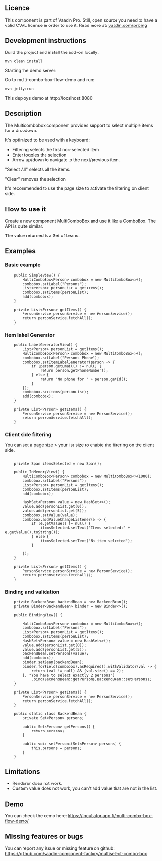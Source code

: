 # 

## Licence

This component is part of Vaadin Pro. Still, open source you need to have a valid CVAL license in order to use it. Read more at: [vaadin.com/pricing](https://vaadin.com/pricing)

## Development instructions

Build the project and install the add-on locally:
```
mvn clean install
```
Starting the demo server:

Go to multi-combo-box-flow-demo and run:
```
mvn jetty:run
```

This deploys demo at http://localhost:8080

## Description 

The Multicombobox component provides support to select multiple items for a dropdown.

It's optimized to be used with a keyboard:
* Filtering selects the first non-selected item
* Enter toggles the selection
* Arrow up/down to navigate to the next/previous item.

"Select All" selects all the items.

"Clear" removes the selection

It's recommended to use the page size to activate the filtering on client side.

## How to use it

Create a new component MultiComboBox and use it like a ComboBox. The API is quite similar.

The value returned is a Set of beans.

## Examples

### Basic example

```
    public SimpleView() {
        MultiComboBox<Person> combobox = new MultiComboBox<>();
        combobox.setLabel("Persons");
        List<Person> personList = getItems();
        combobox.setItems(personList);
        add(combobox);
    }

    private List<Person> getItems() {
        PersonService personService = new PersonService();
        return personService.fetchAll();
    }
```

### Item label Generator

```
    public LabelGeneratorView() {
        List<Person> personList = getItems();
        MultiComboBox<Person> combobox = new MultiComboBox<>();
        combobox.setLabel("Persons Phone");
        combobox.setItemLabelGenerator(person -> {
            if (person.getEmail() != null) {
                return person.getPhoneNumber();
            } else {
                return "No phone for " + person.getId();
            }
        });
        combobox.setItems(personList);
        add(combobox);
    }

    private List<Person> getItems() {
        PersonService personService = new PersonService();
        return personService.fetchAll();
    }
```

### Client side filtering

You can set a page size > your list size to enable the filtering on the client side.

```

    private Span itemsSelected = new Span();

    public InMemoryView() {
        MultiComboBox<Person> combobox = new MultiComboBox<>(1000);
        combobox.setLabel("Persons");
        List<Person> personList = getItems();
        combobox.setItems(personList);
        add(combobox);

        HashSet<Person> value = new HashSet<>();
        value.add(personList.get(0));
        value.add(personList.get(5));
        combobox.setValue(value);
        combobox.addValueChangeListener(e -> {
            if (e.getValue() != null) {
                itemsSelected.setText("Items selected:" + e.getValue().toString());
            } else {
                itemsSelected.setText("No item selected");
            }

        });
    }

    private List<Person> getItems() {
        PersonService personService = new PersonService();
        return personService.fetchAll();
    }
```

### Binding and validation

```
    private BackendBean backendBean = new BackendBean();
    private Binder<BackendBean> binder = new Binder<>();

    public BindingView() {

        MultiComboBox<Person> combobox = new MultiComboBox<>();
        combobox.setLabel("Persons");
        List<Person> personList = getItems();
        combobox.setItems(personList);
        HashSet<Person> value = new HashSet<>();
        value.add(personList.get(0));
        value.add(personList.get(5));
        backendBean.setPersons(value);
        add(combobox);
        binder.setBean(backendBean);
        binder.forField(combobox).asRequired().withValidator(val -> {
            return (val != null) && (val.size() == 2);
        }, "You have to select exactly 2 persons")
            .bind(BackendBean::getPersons,BackendBean::setPersons);
    }

    private List<Person> getItems() {
        PersonService personService = new PersonService();
        return personService.fetchAll();
    }

    public static class BackendBean {
        private Set<Person> persons;

        public Set<Person> getPersons() {
            return persons;
        }

        public void setPersons(Set<Person> persons) {
            this.persons = persons;
        }
    }
```

## Limitations

* Renderer does not work.
* Custom value does not work, you can't add value that are not in the list.

## Demo

You can check the demo here: https://incubator.app.fi/multi-combo-box-flow-demo/

## Missing features or bugs

You can report any issue or missing feature on github: https://github.com/vaadin-component-factory/multiselect-combo-box